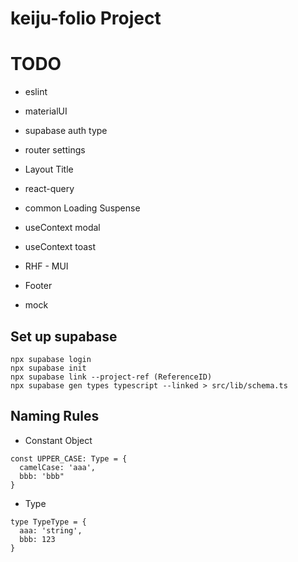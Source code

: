 # keiju-folio Project

# TODO

- eslint
- materialUI
- supabase auth type
- router settings
- Layout Title
- react-query
- common Loading Suspense
- useContext modal
- useContext toast
- RHF - MUI

- Footer
- mock

## Set up supabase

```
npx supabase login
npx supabase init
npx supabase link --project-ref (ReferenceID)
npx supabase gen types typescript --linked > src/lib/schema.ts
```

## Naming Rules

- Constant Object

```
const UPPER_CASE: Type = {
  camelCase: 'aaa',
  bbb: 'bbb"
}
```

- Type

```
type TypeType = {
  aaa: 'string',
  bbb: 123
}
```
